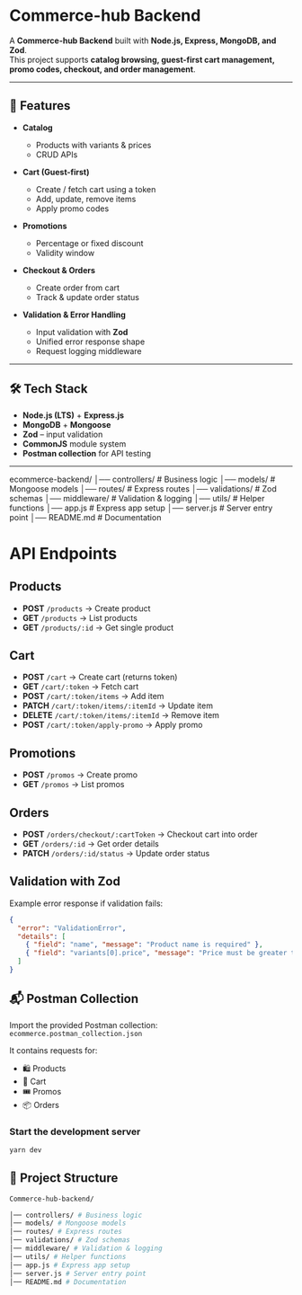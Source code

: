 # Commerce-hub Backend

A **Commerce-hub Backend** built with **Node.js, Express, MongoDB, and Zod**.  
This project supports **catalog browsing, guest-first cart management, promo codes, checkout, and order management**.

---

## 🚀 Features

- **Catalog**

  - Products with variants & prices
  - CRUD APIs

- **Cart (Guest-first)**

  - Create / fetch cart using a token
  - Add, update, remove items
  - Apply promo codes

- **Promotions**

  - Percentage or fixed discount
  - Validity window

- **Checkout & Orders**

  - Create order from cart
  - Track & update order status

- **Validation & Error Handling**
  - Input validation with **Zod**
  - Unified error response shape
  - Request logging middleware

---

## 🛠 Tech Stack

- **Node.js (LTS)** + **Express.js**
- **MongoDB** + **Mongoose**
- **Zod** – input validation
- **CommonJS** module system
- **Postman collection** for API testing

---

ecommerce-backend/
│── controllers/ # Business logic
│── models/ # Mongoose models
│── routes/ # Express routes
│── validations/ # Zod schemas
│── middleware/ # Validation & logging
│── utils/ # Helper functions
│── app.js # Express app setup
│── server.js # Server entry point
│── README.md # Documentation

# API Endpoints

## Products

- **POST** `/products` → Create product
- **GET** `/products` → List products
- **GET** `/products/:id` → Get single product

## Cart

- **POST** `/cart` → Create cart (returns token)
- **GET** `/cart/:token` → Fetch cart
- **POST** `/cart/:token/items` → Add item
- **PATCH** `/cart/:token/items/:itemId` → Update item
- **DELETE** `/cart/:token/items/:itemId` → Remove item
- **POST** `/cart/:token/apply-promo` → Apply promo

## Promotions

- **POST** `/promos` → Create promo
- **GET** `/promos` → List promos

## Orders

- **POST** `/orders/checkout/:cartToken` → Checkout cart into order
- **GET** `/orders/:id` → Get order details
- **PATCH** `/orders/:id/status` → Update order status

## Validation with Zod

Example error response if validation fails:

```json
{
  "error": "ValidationError",
  "details": [
    { "field": "name", "message": "Product name is required" },
    { "field": "variants[0].price", "message": "Price must be greater than 0" }
  ]
}
```

## 📬 Postman Collection

Import the provided Postman collection:  
`ecommerce.postman_collection.json`

It contains requests for:

- 🛍️ Products
- 🛒 Cart
- 🎟️ Promos
- 📦 Orders

### Start the development server

```bash
yarn dev
```

## 📂 Project Structure

```bash
Commerce-hub-backend/

│── controllers/ # Business logic
│── models/ # Mongoose models
│── routes/ # Express routes
│── validations/ # Zod schemas
│── middleware/ # Validation & logging
│── utils/ # Helper functions
│── app.js # Express app setup
│── server.js # Server entry point
│── README.md # Documentation
```
